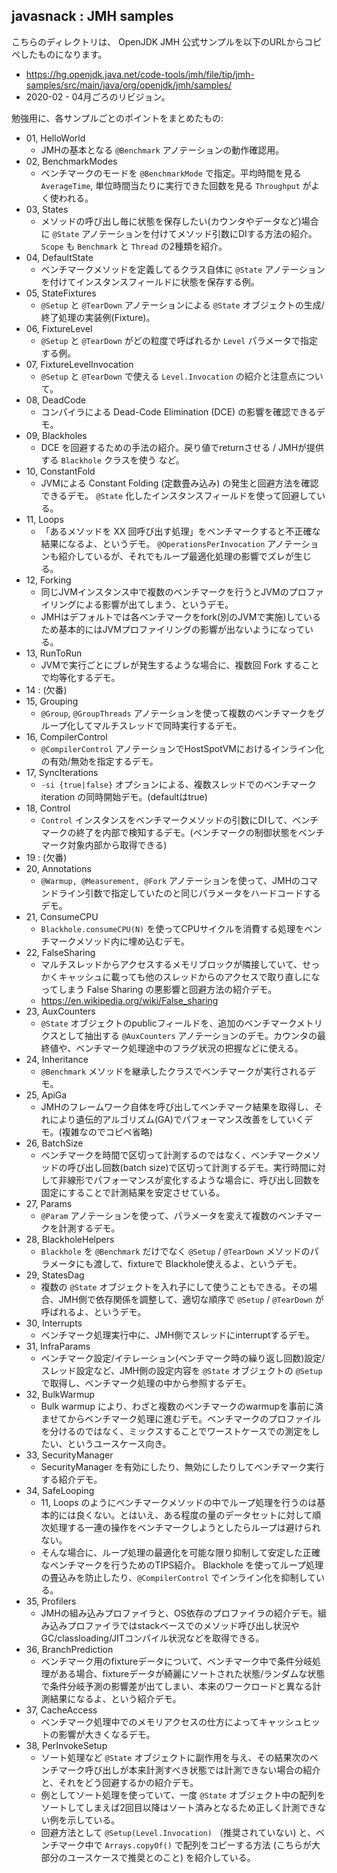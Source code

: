 ## javasnack : JMH samples

こちらのディレクトリは、 OpenJDK JMH 公式サンプルを以下のURLからコピペしたものになります。

- https://hg.openjdk.java.net/code-tools/jmh/file/tip/jmh-samples/src/main/java/org/openjdk/jmh/samples/
- 2020-02 - 04月ごろのリビジョン。

勉強用に、各サンプルごとのポイントをまとめたもの:

- 01, HelloWorld
  - JMHの基本となる `@Benchmark` アノテーションの動作確認用。
- 02, BenchmarkModes
  - ベンチマークのモードを `@BenchmarkMode` で指定。平均時間を見る `AverageTime`, 単位時間当たりに実行できた回数を見る `Throughput` がよく使われる。
- 03, States
  - メソッドの呼び出し毎に状態を保存したい(カウンタやデータなど)場合に `@State` アノテーションを付けてメソッド引数にDIする方法の紹介。`Scope` も `Benchmark` と `Thread` の2種類を紹介。
- 04, DefaultState
  - ベンチマークメソッドを定義してるクラス自体に `@State` アノテーションを付けてインスタンスフィールドに状態を保存する例。
- 05, StateFixtures
  - `@Setup` と `@TearDown` アノテーションによる `@State` オブジェクトの生成/終了処理の実装例(Fixture)。
- 06, FixtureLevel
  - `@Setup` と `@TearDown` がどの粒度で呼ばれるか `Level` パラメータで指定する例。
- 07, FixtureLevelInvocation
  - `@Setup` と `@TearDown` で使える `Level.Invocation` の紹介と注意点について。
- 08, DeadCode
  - コンパイラによる Dead-Code Elimination (DCE) の影響を確認できるデモ。
- 09, Blackholes
  - DCE を回避するための手法の紹介。戻り値でreturnさせる / JMHが提供する `Blackhole` クラスを使う など。
- 10, ConstantFold
  - JVMによる Constant Folding (定数畳み込み) の発生と回避方法を確認できるデモ。 `@State` 化したインスタンスフィールドを使って回避している。
- 11, Loops
  - 「あるメソッドを XX 回呼び出す処理」をベンチマークすると不正確な結果になるよ、というデモ。 `@OperationsPerInvocation` アノテーションも紹介しているが、それでもループ最適化処理の影響でズレが生じる。
- 12, Forking
  - 同じJVMインスタンス中で複数のベンチマークを行うとJVMのプロファイリングによる影響が出てしまう、というデモ。
  - JMHはデフォルトでは各ベンチマークをfork(別のJVMで実施)しているため基本的にはJVMプロファイリングの影響が出ないようになっている。
- 13, RunToRun
  - JVMで実行ごとにブレが発生するような場合に、複数回 Fork することで均等化するデモ。
- 14 : (欠番)
- 15, Grouping
  - `@Group`, `@GroupThreads` アノテーションを使って複数のベンチマークをグループ化してマルチスレッドで同時実行するデモ。
- 16, CompilerControl
  - `@CompilerControl` アノテーションでHostSpotVMにおけるインライン化の有効/無効を指定するデモ。
- 17, SyncIterations
  - `-si {true|false}` オプションによる、複数スレッドでのベンチマーク iteration の同時開始デモ。(defaultはtrue)
- 18, Control
  - `Control` インスタンスをベンチマークメソッドの引数にDIして、ベンチマークの終了を内部で検知するデモ。(ベンチマークの制御状態をベンチマーク対象内部から取得できる)
- 19 : (欠番)
- 20, Annotations
  - `@Warmup, @Measurement, @Fork` アノテーションを使って、JMHのコマンドライン引数で指定していたのと同じパラメータをハードコードするデモ。
- 21, ConsumeCPU
  - `Blackhole.consumeCPU(N)` を使ってCPUサイクルを消費する処理をベンチマークメソッド内に埋め込むデモ。
- 22, FalseSharing
  - マルチスレッドからアクセスするメモリブロックが隣接していて、せっかくキャッシュに載っても他のスレッドからのアクセスで取り直しになってしまう False Sharing の悪影響と回避方法の紹介デモ。
  - https://en.wikipedia.org/wiki/False_sharing
- 23, AuxCounters
  - `@State` オブジェクトのpublicフィールドを、追加のベンチマークメトリクスとして抽出する `@AuxCounters` アノテーションのデモ。カウンタの最終値や、ベンチマーク処理途中のフラグ状況の把握などに使える。
- 24, Inheritance
  - `@Benchmark` メソッドを継承したクラスでベンチマークが実行されるデモ。
- 25, ApiGa
  - JMHのフレームワーク自体を呼び出してベンチマーク結果を取得し、それにより遺伝的アルゴリズム(GA)でパフォーマンス改善をしていくデモ。(複雑なのでコピペ省略)
- 26, BatchSize
  - ベンチマークを時間で区切って計測するのではなく、ベンチマークメソッドの呼び出し回数(batch size)で区切って計測するデモ。実行時間に対して非線形でパフォーマンスが変化するような場合に、呼び出し回数を固定にすることで計測結果を安定させている。
- 27, Params
  - `@Param` アノテーションを使って、パラメータを変えて複数のベンチマークを計測するデモ。
- 28, BlackholeHelpers
  - `Blackhole` を `@Benchmark` だけでなく `@Setup` / `@TearDown` メソッドのパラメータにも渡して、fixtureで Blackhole使えるよ、というデモ。
- 29, StatesDag
  - 複数の `@State` オブジェクトを入れ子にして使うこともできる。その場合、JMH側で依存関係を調整して、適切な順序で `@Setup` / `@TearDown` が呼ばれるよ、というデモ。
- 30, Interrupts
  - ベンチマーク処理実行中に、JMH側でスレッドにinterruptするデモ。
- 31, InfraParams
  - ベンチマーク設定/イテレーション(ベンチマーク時の繰り返し回数)設定/スレッド設定など、JMH側の設定内容を `@State` オブジェクトの `@Setup` で取得し、ベンチマーク処理の中から参照するデモ。
- 32, BulkWarmup
  - Bulk warmup により、わざと複数のベンチマークのwarmupを事前に済ませてからベンチマーク処理に進むデモ。ベンチマークのプロファイルを分けるのではなく、ミックスすることでワーストケースでの測定をしたい、というユースケース向き。
- 33, SecurityManager
  - SecurityManager を有効にしたり、無効にしたりしてベンチマーク実行する紹介デモ。
- 34, SafeLooping
  - 11, Loops のようにベンチマークメソッドの中でループ処理を行うのは基本的には良くない。とはいえ、ある程度の量のデータセットに対して順次処理する一連の操作をベンチマークしようとしたらループは避けられない。
  - そんな場合に、ループ処理の最適化を可能な限り抑制して安定した正確なベンチマークを行うためのTIPS紹介。 Blackhole を使ってループ処理の畳込みを防止したり、`@CompilerControl` でインライン化を抑制している。
- 35, Profilers
  - JMHの組み込みプロファイラと、OS依存のプロファイラの紹介デモ。組み込みプロファイラではstackベースでのメソッド呼び出し状況やGC/classloading/JITコンパイル状況などを取得できる。
- 36, BranchPrediction
  - ベンチマーク用のfixtureデータについて、ベンチマーク中で条件分岐処理がある場合、fixtureデータが綺麗にソートされた状態/ランダムな状態で条件分岐予測の影響差が出てしまい、本来のワークロードと異なる計測結果になるよ、という紹介デモ。
- 37, CacheAccess
  - ベンチマーク処理中でのメモリアクセスの仕方によってキャッシュヒットの影響が大きくなるデモ。
- 38, PerInvokeSetup
  - ソート処理など `@State` オブジェクトに副作用を与え、その結果次のベンチマーク呼び出しが本来計測すべき状態では計測できない場合の紹介と、それをどう回避するかの紹介デモ。
  - 例としてソート処理を使っていて、一度 `@State` オブジェクト中の配列をソートしてしまえば2回目以降はソート済みとなるため正しく計測できない例を示している。
  - 回避方法として `@Setup(Level.Invocation)` （推奨されていない) と、ベンチマーク中で `Arrays.copyOf()` で配列をコピーする方法 (こちらが大部分のユースケースで推奨とのこと) を紹介している。

